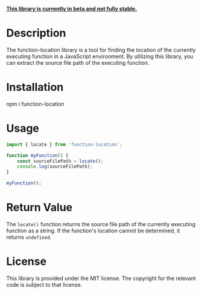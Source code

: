 **[This library is currently in beta and not fully stable.](https://github.com/Nhahan/function-location)**

# Description

The function-location library is a tool for finding the location of the currently executing function in a JavaScript environment. By utilizing this library, you can extract the source file path of the executing function.

# Installation

npm i function-location

# Usage

```ts
import { locate } from 'function-location';

function myFunction() {
    const sourceFilePath = locate();
    console.log(sourceFilePath);
}

myFunction();
```

# Return Value

The `locate()` function returns the source file path of the currently executing function as a string. If the function's location cannot be determined, it returns `undefined`.

# License

This library is provided under the MIT license. The copyright for the relevant code is subject to that license.